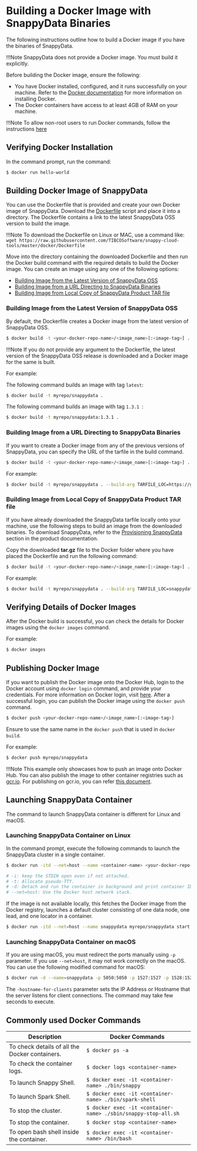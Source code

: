 <a id="getting-started-with-docker-image"></a>
# Building a Docker Image with SnappyData Binaries

The following instructions outline how to build a Docker image if you have the binaries of SnappyData.</br>

!!!Note
	SnappyData does not provide a Docker image. You must build it explicitly.

Before building the Docker image, ensure the following:

*	You have Docker installed, configured, and it runs successfully on your machine. Refer to the [Docker documentation](http://docs.docker.com/installation) for more information on installing Docker.
*	The Docker containers have access to at least 4GB of RAM on your machine.

!!!Note
	To allow non-root users to run Docker commands, follow the instructions [here](https://docs.docker.com/install/linux/linux-postinstall)

## Verifying Docker Installation</br>
In the command prompt, run the command:

```sh
$ docker run hello-world

```

<a id="build-your-docker"></a>
## Building Docker Image of SnappyData</br>

You can use the Dockerfile that is provided and create your own Docker image of SnappyData. Download the [Dockerfile](https://github.com/TIBCOSoftware/snappy-cloud-tools/blob/master/docker/Dockerfile) script and place it into a directory. The Dockerfile contains a link to the latest SnappyData OSS version to build the image.

!!!Note
	To download the Dockerfile on Linux or MAC, use a command like: `wget https://raw.githubusercontent.com/TIBCOSoftware/snappy-cloud-tools/master/docker/Dockerfile`

Move into the directory containing the downloaded Dockerfile and then run the Docker build command with the required details to build the Docker image. You can create an image using any one of the following options:

*	[Building Image from the Latest Version of SnappyData OSS](#builddockerimagesnappy)
*	[Building Image from a URL Directing to SnappyData Binaries](#builddockerurl)
*	[Building Image from Local Copy of SnappyData Product TAR file](#builddockerimageslocal)


<a id="builddockerimagesnappy"></a>
### Building Image from the Latest Version of SnappyData OSS

By default, the Dockerfile creates a Docker image from the latest version of SnappyData OSS.

```sh
$ docker build -t <your-docker-repo-name>/<image_name>[:<image-tag>] .
```

!!!Note
	If you do not provide any argument to the Dockerfile, the latest version of the SnappyData OSS release is downloaded and a Docker image for the same is built.

For example:

The following command builds an image with tag `latest`:

```sh
$ docker build -t myrepo/snappydata .
```

The following command builds an image with tag `1.3.1 `:

```sh
$ docker build -t myrepo/snappydata:1.3.1 .
```

<a id="builddockerurl"></a>
### Building Image from a URL Directing to SnappyData Binaries

If you want to create a Docker image from any of the previous versions of SnappyData, you can specify the URL of the tarfile in the build command.


```sh
$ docker build -t <your-docker-repo-name>/<image_name>[:<image-tag>] . --build-arg TARFILE_LOC=<public-url>

```

For example:

```sh
$ docker build -t myrepo/snappydata . --build-arg TARFILE_LOC=https://github.com/TIBCOSoftware/snappydata/releases/download/v1.3.1/snappydata-1.3.1-HF-1-bin.tar.gz
```

<a id="builddockerimageslocal"></a>
### Building Image from Local Copy of SnappyData Product TAR file

If you have already downloaded the SnappyData tarfile locally onto your machine, use the following steps to build an image from the downloaded binaries. To download SnappyData, refer to the [Provisioning SnappyData](../install/index.md) section in the product documentation.

Copy the downloaded **tar.gz** file to the Docker folder where you have placed the Dockerfile and run the following command:

```sh
$ docker build -t <your-docker-repo-name>/<image_name>[:<image-tag>] . --build-arg TARFILE_LOC=<tarfile name>
```

For example:

```sh
$ docker build -t myrepo/snappydata . --build-arg TARFILE_LOC=snappydata-1.3.1-HF-1-bin.tar.gz
```


## Verifying Details of Docker Images

After the Docker build is successful, you can check the details for Docker images using the `docker images` command.

For example:

```sh
$ docker images
```

## Publishing Docker Image

If you want to publish the Docker image onto the Docker Hub, login to the Docker account using `docker login` command, and provide your credentials. For more information on Docker login, visit [here](https://docs.docker.com/engine/reference/commandline/login). After a successful login, you can publish the Docker image using the `docker push` command.

```sh
$ docker push <your-docker-repo-name>/<image_name>[:<image-tag>]
```

Ensure to use the same name in the `docker push` that is used in `docker build`.

For example:

```sh
$ docker push myrepo/snappydata
```

!!!Note
	This example only showcases how to push an image onto Docker Hub. You can also publish the image to other container registries such as [gcr.io](http://gcr.io). For publishing on gcr.io, you can refer [this document](https://cloud.google.com/container-registry/docs/pushing-and-pulling).

## Launching SnappyData Container

The command to launch SnappyData container is different for Linux and macOS. 

### Launching SnappyData Container on Linux

In the command prompt, execute the following commands to launch the SnappyData cluster in a single container.

```sh
$ docker run -itd --net=host --name <container-name> <your-docker-repo-name>/<image_name>[:<image-tag>] start all

# -i: keep the STDIN open even if not attached.
# -t: Allocate pseudo-TTY.
# -d: Detach and run the container in background and print container ID.
# --net=host: Use the Docker host network stack.
```

If the image is not available locally, this fetches the Docker image from the Docker registry, launches a default cluster consisting of one data node, one lead, and one locator in a container.

```sh
$ docker run -itd --net=host --name snappydata myrepo/snappydata start all
```

### Launching SnappyData Container on macOS

If you are using macOS, you must redirect the ports manually using `-p` parameter. If you use `--net=host`, it may not work correctly on the macOS. You can use the following modified command for macOS:

```sh
$ docker run -d --name=snappydata -p 5050:5050 -p 1527:1527 -p 1528:1528 myrepo/snappydata start all -hostname-for-clients=<Machine_IP/Public_IP>
```

The `-hostname-for-clients` parameter sets the IP Address or Hostname that the server listens for client connections. The command may take few seconds to execute.


## Commonly used Docker Commands

| Description| Docker Commands |
|--------|--------|
|      To check details of all the Docker containers.  |     `$ docker ps -a `  |
|      To check the container logs.  |     `$ docker logs <container-name>`   |
|      To launch Snappy Shell. |     `$ docker exec -it <container-name> ./bin/snappy`   |
|     To launch Spark Shell.  |     `$ docker exec -it <container-name> ./bin/spark-shell `  |
|      To stop the cluster.  |     `$ docker exec -it <container-name> ./sbin/snappy-stop-all.sh `  |
|      To stop the container.  |     `$ docker stop <container-name> ` |
|      To open bash shell inside the container. |     `$ docker exec -it <container-name> /bin/bash`  |
